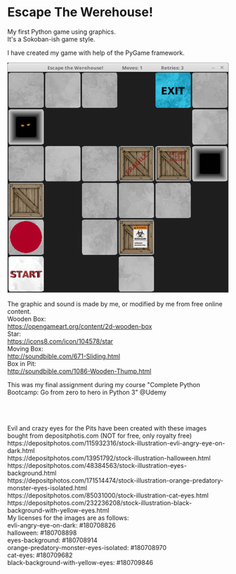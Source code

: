 # Escape The Werehouse!
My first Python game using graphics.<br>
It's a Sokoban-ish game style.

I have created my game with help of the PyGame framework.

![Image description](https://github.com/CrowStudio/Escape-The-Werehouse-/blob/master/graphics/Escape_the_Werehouse!.png)

The graphic and sound is made by me, or modified by me from free online content.<br>
Wooden Box:<br>
https://opengameart.org/content/2d-wooden-box<br>
Star:<br>
https://icons8.com/icon/104578/star<br>
Moving Box:<br>
http://soundbible.com/671-Sliding.html<br>
Box in Pit:<br>
http://soundbible.com/1086-Wooden-Thump.html<br>

This was my final assignment during my course "Complete Python Bootcamp: Go from zero to hero in Python 3" @Udemy

<br>
<br>
<br>
Evil and crazy eyes for the Pits have been created with these images bought from depositphotis.com (NOT for free, only royalty free)<br>
https://depositphotos.com/115932316/stock-illustration-evli-angry-eye-on-dark.html<br>
https://depositphotos.com/13951792/stock-illustration-halloween.html<br>
https://depositphotos.com/48384563/stock-illustration-eyes-background.html<br>
https://depositphotos.com/171514474/stock-illustration-orange-predatory-monster-eyes-isolated.html<br>
https://depositphotos.com/85031000/stock-illustration-cat-eyes.html<br>
https://depositphotos.com/232236208/stock-illustration-black-background-with-yellow-eyes.html<br>
My licenses for the images are as follows:<br>
evli-angry-eye-on-dark: #180708826<br>
halloween: #180708898<br>
eyes-background: #180708914<br>
orange-predatory-monster-eyes-isolated: #180708970<br>
cat-eyes: #180709682<br>
black-background-with-yellow-eyes: #180709846<br>





